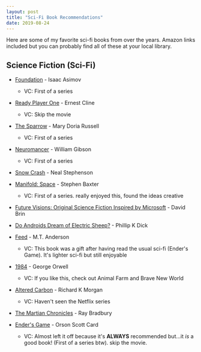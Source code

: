 ```yaml
---
layout: post
title: "Sci-Fi Book Recommendations"
date: 2019-08-24
---
```


Here are some of my favorite sci-fi books from over the years. Amazon links included but you can probably find all of these at your local library.

## Science Fiction (Sci-Fi)

* [Foundation](https://amzn.to/30xaJpH) - Isaac Asimov
  * VC: First of a series

* [Ready Player One](https://amzn.to/2Zly5lT) - Ernest Cline
  * VC: Skip the movie

* [The Sparrow](https://amzn.to/2L30q6i) - Mary Doria Russell
  * VC: First of a series

* [Neuromancer](https://amzn.to/2NqUI0V) - William Gibson
  * VC: First of a series

* [Snow Crash](https://amzn.to/2Zq2wlI) - Neal Stephenson

* [Manifold: Space](https://amzn.to/2L9Blqx) - Stephen Baxter
  * VC: First of a series. really enjoyed this, found the ideas creative

* [Future Visions: Original Science Fiction Inspired by Microsoft](https://amzn.to/2NACYA2) - David Brin

* [Do Androids Dream of Electric Sheep?](https://amzn.to/2PcLkR4) - Phillip K Dick

* [Feed](https://amzn.to/2NqhplX) - M.T. Anderson
  * VC: This book was a gift after having read the usual sci-fi (Ender's Game). It's lighter sci-fi but still enjoyable

* [1984](https://amzn.to/2MzIsvx) - George Orwell
  * VC: If you like this, check out Animal Farm and Brave New World

* [Altered Carbon](https://amzn.to/33TSWes) - Richard K Morgan
  * VC: Haven't seen the Netflix series

* [The Martian Chronicles](https://amzn.to/2P921Nd) - Ray Bradbury

* [Ender's Game](https://amzn.to/30ryJKV) - Orson Scott Card
  * VC: Almost left it off because it's **ALWAYS** recommended but...it _is_ a good book! (First of a series btw). skip the movie.




